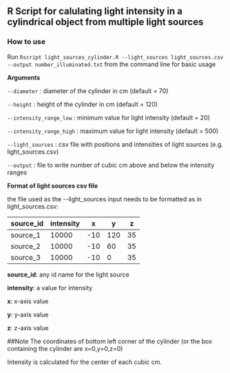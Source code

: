 ## R Script for calulating light intensity in a cylindrical object from multiple light sources

### How to use

Run `Rscript light_sources_cylinder.R --light_sources light_sources.csv --output number_illuminated.txt` from the command line for basic usage

**Arguments**

`--diameter` : diameter of the cylinder in cm (default = 70)

`--height` : height of the cylinder in cm (default = 120)

`--intensity_range_low` : minimum value for light intensity (default = 20)

`--intensity_range_high` : maximum value for light intensity (default = 500)

`--light_sources` : csv file with positions and intensities of light sources (e.g. light_sources.csv)

`--output` : file to write number of cubic cm above and below the intensity ranges


**Format of light sources csv file**

the file used as the --light_sources input needs to be formatted as in light_sources.csv:


source_id | intensity | x | y | z
------------ | ------------- | ------------- | ------------- | -------------
source_1 | 10000 | -10 | 120 | 35 
source_2 | 10000 | -10 | 60 | 35 
source_3 | 10000 | -10 | 0 | 35 


**source_id**: any id name for the light source

**intensity**: a value for intensity

**x**: x-axis value

**y**: y-axis value

**z**: z-axis value




##Note 
The coordinates of bottom left corner of the cylinder (or the box containing the cylinder are x=0,y=0,z=0)

Intensity is calculated for the center of each cubic cm.
